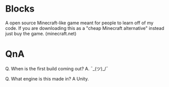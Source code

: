 # Blocks
A open source Minecraft-like game meant for people to learn off of my code. If you are downloading this as a "cheap Minecraft alternative" instead just buy the game. (minecraft.net)

# QnA

Q. When is the first build coming out?
A.  ¯\_(ツ)_/¯

Q. What engine is this made in?
A Unity.

